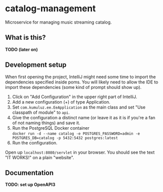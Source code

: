 # catalog-management
Microservice for managing music streaming catalog.

## What is this?
**TODO (later on)**

## Development setup
When first opening the project, IntelliJ might need some time to import the dependencies specified inside poms.
You will likely need to allow the IDE to import these dependencies (some kind of prompt should show up).

1. Click on "Add Configuration" in the upper right part of IntelliJ.
2. Add a new configuration (+) of type Application.
3. Set `com.kumuluz.ee.EeApplication` as the main class and set "Use classpath of module" to `api`.
4. Give the configuration a distinct name (or leave it as it is if you're a fan of not naming things) and save it.
5. Run the PostgreSQL Docker container  
```docker run -d --name catalog -e POSTGRES_PASSWORD=admin -e POSTGRES_DB=catalog -p 5432:5432 postgres:latest```
5. Run the configuration.

Open up `localhost:8080/servlet` in your browser. You should see the text "IT WORKS!" on a plain "website".

## Documentation
**TODO: set up OpenAPI3**